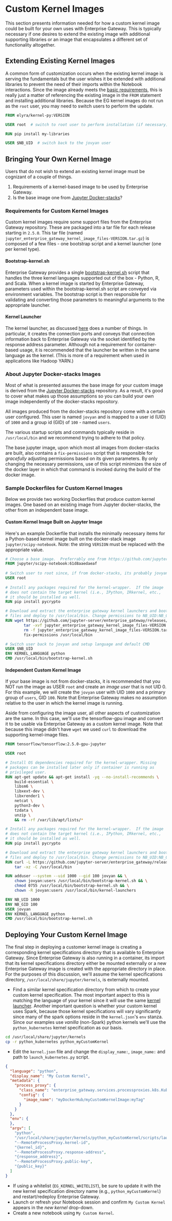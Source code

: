 # Custom Kernel Images
This section presents information needed for how a custom kernel image could be built for your own uses with Enterprise Gateway.  This is typically necessary if one desires to extend the existing image with additional supporting libraries or an image that encapsulates a different set of functionality altogether.

## Extending Existing Kernel Images

A common form of customization occurs when the existing kernel image is serving the fundamentals but the user wishes it be extended with additional libraries to prevent the need of their imports within the Notebook interactions.  Since the image already meets the [basic requirements](#requirements-for-custom-kernel-images), this is really just a matter of referencing the existing image in the `FROM` statement and installing additional libraries.  Because the EG kernel images do not run as the `root` user, you may need to switch users to perform the update.

```dockerfile
FROM elyra/kernel-py:VERSION

USER root  # switch to root user to perform installation (if necessary)

RUN pip install my-libraries

USER $NB_UID  # switch back to the jovyan user 
```

## Bringing Your Own Kernel Image

Users that do not wish to extend an existing kernel image must be cognizant of a couple of things.
1. Requirements of a kernel-based image to be used by Enterprise Gateway.
2. Is the base image one from [Jupyter Docker-stacks](https://github.com/jupyter/docker-stacks)?

### Requirements for Custom Kernel Images
Custom kernel images require some support files from the Enterprise Gateway repository.  These are packaged into a tar file for each release starting in `2.5.0`.  This tar file (named `jupyter_enterprise_gateway_kernel_image_files-VERSION.tar.gz`) is composed of a few files - one bootstrap script and a kernel launcher (one per kernel type).

#### Bootstrap-kernel.sh
Enterprise Gateway provides a single [bootstrap-kernel.sh](https://github.com/jupyter-server/enterprise_gateway/blob/master/etc/kernel-launchers/bootstrap/bootstrap-kernel.sh) script that handles the three kernel languages supported out of the box - Python, R, and Scala.  When a kernel image is started by Enterprise Gateway, parameters used within the bootstrap-kernel.sh script are conveyed via environment variables.  The bootstrap script is then responsible for validating and converting those parameters to meaningful arguments to the appropriate launcher.

#### Kernel Launcher
The kernel launcher, as discussed [here](kernel-launcher.md) does a number of things.  In particular, it creates the connection ports and conveys that connection information back to Enterprise Gateway via the socket identified by the response address parameter.  Although not a requirement for container-based usage, it is recommended that the launcher be written in the same language as the kernel.  (This is more of a requirement when used in applications like Hadoop YARN.)

### About Jupyter Docker-stacks Images
Most of what is presented assumes the base image for your custom image is derived from the [Jupyter Docker-stacks](https://github.com/jupyter/docker-stacks) repository.  As a result, it's good to cover what makes up those assumptions so you can build your own image independently of the docker-stacks repository.

All images produced from the docker-stacks repository come with a certain user configured.  This user is named `jovyan` and is mapped to a user id (UID) of `1000` and a group id (GID) of `100` - named `users`.

The various startup scripts and commands typically reside in `/usr/local/bin` and we recommend trying to adhere to that policy.

The base jupyter image, upon which most all images from docker-stacks are built, also contains a `fix-permissions` script that is responsible for _gracefully_ adjusting permissions based on its given parameters.  By only changing the necessary permissions, use of this script minimizes the size of the docker layer in which that command is invoked during the build of the docker image.

### Sample Dockerfiles for Custom Kernel Images
Below we provide two working Dockerfiles that produce custom kernel images.  One based on an existing image from Jupyter docker-stacks, the other from an independent base image.

#### Custom Kernel Image Built on Jupyter Image
Here's an example Dockerfile that installs the minimally necessary items for a Python-based kernel image built on the docker-stack image `jupyter/scipy-notebook`.  Note: the string `VERSION` must be replaced with the appropriate value.

```dockerfile
# Choose a base image.  Preferrably one from https://github.com/jupyter/docker-stacks
FROM jupyter/scipy-notebook:61d8aaedaeaf
 
# Switch user to root since, if from docker-stacks, its probably jovyan
USER root
 
# Install any packages required for the kernel-wrapper.  If the image
# does not contain the target kernel (i.e., IPython, IRkernel, etc.,
# it should be installed as well.
RUN pip install pycrypto

# Download and extract the enterprise gateway kernel launchers and bootstrap 
# files and deploy to /usr/local/bin. Change permissions to NB_UID:NB_GID.
RUN wget https://github.com/jupyter-server/enterprise_gateway/releases/download/vVERSION/jupyter_enterprise_gateway_kernel_image_files-VERSION.tar.gz &&\
        tar -xvf jupyter_enterprise_gateway_kernel_image_files-VERSION.tar.gz -C /usr/local/bin &&\
        rm -f jupyter_enterprise_gateway_kernel_image_files-VERSION.tar.gz &&\
        fix-permissions /usr/local/bin

# Switch user back to jovyan and setup language and default CMD
USER $NB_UID
ENV KERNEL_LANGUAGE python
CMD /usr/local/bin/bootstrap-kernel.sh
```

#### Independent Custom Kernel Image
If your base image is not from docker-stacks, it is recommended that you NOT run the image as USER `root` and create an _image user_ that is not UID 0.  For this example, we will create the `jovyan` user with UID `1000` and a primary group of `users`, GID `100`.  Note that Enterprise Gateway makes no assumption relative to the user in which the kernel image is running.

Aside from configuring the image user, all other aspects of customization are the same.  In this case, we'll use the tensorflow-gpu image and convert it to be usable via Enterprise Gateway as a custom kernel image.  Note that because this image didn't have `wget` we used `curl` to download the supporting kernel-image files.

```dockerfile
FROM tensorflow/tensorflow:2.5.0-gpu-jupyter

USER root

# Install OS dependencies required for the kernel-wrapper. Missing
# packages can be installed later only if container is running as
# privileged user.
RUN apt-get update && apt-get install -yq --no-install-recommends \
    build-essential \
    libsm6 \
    libxext-dev \
    libxrender1 \
    netcat \
    python3-dev \
    tzdata \
    unzip \
    && rm -rf /var/lib/apt/lists/*

# Install any packages required for the kernel-wrapper.  If the image
# does not contain the target kernel (i.e., IPython, IRkernel, etc.,
# it should be installed as well.
RUN pip install pycrypto

# Download and extract the enterprise gateway kernel launchers and bootstrap
# files and deploy to /usr/local/bin. Change permissions to NB_UID:NB_GID.
RUN curl -L https://github.com/jupyter-server/enterprise_gateway/releases/download/vVERSION/jupyter_enterprise_gateway_kernel_image_files-VERSION.tar.gz | \
    tar -xz -C /usr/local/bin 

RUN adduser --system --uid 1000 --gid 100 jovyan && \
    chown jovyan:users /usr/local/bin/bootstrap-kernel.sh && \
    chmod 0755 /usr/local/bin/bootstrap-kernel.sh && \
    chown -R jovyan:users /usr/local/bin/kernel-launchers

ENV NB_UID 1000
ENV NB_GID 100
USER jovyan
ENV KERNEL_LANGUAGE python
CMD /usr/local/bin/bootstrap-kernel.sh
```

## Deploying Your Custom Kernel Image
The final step in deploying a customer kernel image is creating a corresponding kernel specifications directory that is available to Enterprise Gateway.  Since Enterprise Gateway is also running in a container, its import that its kernel specifications directory either be mounted externally or a new Enterprise Gateway image is created with the appropriate directory in place.  For the purposes of this discussion, we'll assume the kernel specifications directory, `/usr/local/share/jupyter/kernels`, is externally mounted.

- Find a similar kernel specification directory from which to create your custom kernel specification.  The most important aspect to this is matching the language of your kernel since it will use the same [kernel launcher](#kernel-launcher).  Another important question is whether your custom kernel uses Spark, because those kernel specifications will vary significantly since many of the spark options reside in the `kernel.json`'s `env` stanza.  Since our examples use _vanilla_ (non-Spark) python kernels we'll use the `python_kubernetes` kernel specification as our basis.
```bash
cd /usr/local/share/jupyter/kernels
cp -r python_kubernetes python_myCustomKernel
```

- Edit the `kernel.json` file and change the `display_name:`, `image_name:` and path to `launch_kubernetes.py` script.
```json
{
  "language": "python",
  "display_name": "My Custom Kernel",
  "metadata": {
    "process_proxy": {
      "class_name": "enterprise_gateway.services.processproxies.k8s.KubernetesProcessProxy",
      "config": {
        "image_name": "myDockerHub/myCustomKernelImage:myTag"
      }
    }
  },
  "env": {
  },
  "argv": [
    "python",
    "/usr/local/share/jupyter/kernels/python_myCustomKernel/scripts/launch_kubernetes.py",
    "--RemoteProcessProxy.kernel-id",
    "{kernel_id}",
    "--RemoteProcessProxy.response-address",
    "{response_address}",
    "--RemoteProcessProxy.public-key",
    "{public_key}"
  ]
}
```
- If using a whitelist (`EG_KERNEL_WHITELIST`), be sure to update it with the new kernel specification directory name (e.g., `python_myCustomKernel`) and restart/redeploy Enterprise Gateway.
- Launch or refresh your Notebook session and confirm `My Custom Kernel` appears in the _new kernel_ drop-down.
- Create a new notebook using `My Custom Kernel`.
